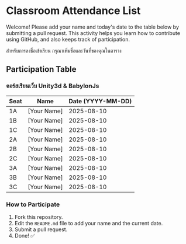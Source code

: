 # Classroom Attendance List

Welcome! Please add your name and today's date to the table below by submitting a pull request. This activity helps you learn how to contribute using GitHub, and also keeps track of participation. 

สำหรับการลงชื่อเข้าเรียน กรุณาเพิ่มชื่อและวันที่ของคุณในตาราง

## Participation Table

### คอร์สเรียนเว็บ Unity3d & BabylonJs


| Seat | Name           | Date (YYYY-MM-DD) |
|------|----------------|-------------------|
| 1A   | [Your Name]    | 2025-08-10        |
| 1B   | [Your Name]    | 2025-08-10        |
| 1C   | [Your Name]    | 2025-08-10        |
| 2A   | [Your Name]    | 2025-08-10        |
| 2B   | [Your Name]    | 2025-08-10        |
| 2C   | [Your Name]    | 2025-08-10        |
| 3A   | [Your Name]    | 2025-08-10        |
| 3B   | [Your Name]    | 2025-08-10        |
| 3C   | [Your Name]    | 2025-08-10        |

### How to Participate
1. Fork this repository.
2. Edit the `README.md` file to add your name and the current date.
3. Submit a pull request.
4. Done! ✅
